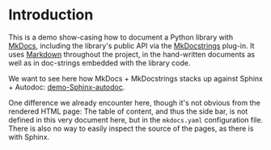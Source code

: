 ﻿# Introduction

This is a demo show-casing how to document a Python library with
[MkDocs], including the library's public API via the [MkDocstrings]
plug-in. It uses [Markdown] throughout the project, in the hand-written
documents as well as in doc-strings embedded with the library code.

We want to see here how MkDocs + MkDocstrings stacks up against Sphinx +
Autodoc: [demo-Sphinx-autodoc].

One difference we already encounter here, though it's not obvious
from the rendered HTML page: The table of content, and thus the side
bar, is not defined in this very document here, but in the `mkdocs.yaml`
configuration file. There is also no way to easily inspect the source
of the pages, as there is with Sphinx.

[MkDocs]:              https://www.mkdocs.org
[MkDocstrings]:        https://mkdocstrings.github.io
[Markdown]:            https://www.mkdocs.org/user-guide/writing-your-docs/#writing-with-markdown
[demo-Sphinx-autodoc]: https://demo-Sphinx-autodoc.readthedocs.io
